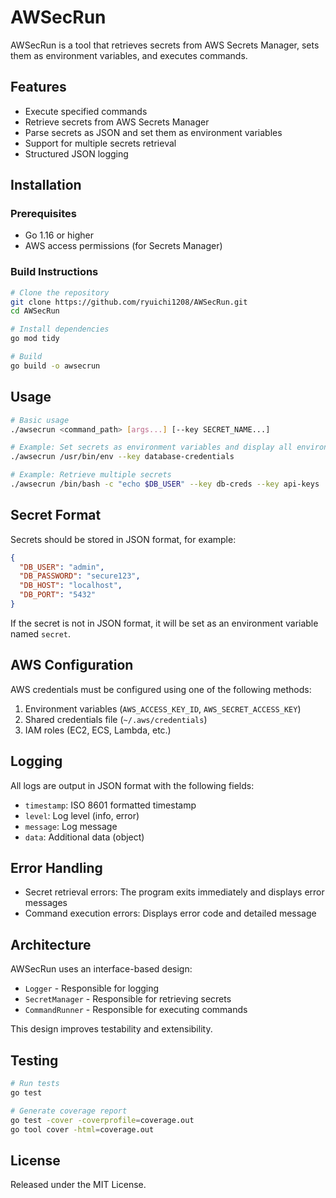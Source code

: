 # AWSecRun

AWSecRun is a tool that retrieves secrets from AWS Secrets Manager, sets them as environment variables, and executes commands.

## Features

- Execute specified commands
- Retrieve secrets from AWS Secrets Manager
- Parse secrets as JSON and set them as environment variables
- Support for multiple secrets retrieval
- Structured JSON logging

## Installation

### Prerequisites

- Go 1.16 or higher
- AWS access permissions (for Secrets Manager)

### Build Instructions

```bash
# Clone the repository
git clone https://github.com/ryuichi1208/AWSecRun.git
cd AWSecRun

# Install dependencies
go mod tidy

# Build
go build -o awsecrun
```

## Usage

```bash
# Basic usage
./awsecrun <command_path> [args...] [--key SECRET_NAME...]

# Example: Set secrets as environment variables and display all environment variables
./awsecrun /usr/bin/env --key database-credentials

# Example: Retrieve multiple secrets
./awsecrun /bin/bash -c "echo $DB_USER" --key db-creds --key api-keys
```

## Secret Format

Secrets should be stored in JSON format, for example:

```json
{
  "DB_USER": "admin",
  "DB_PASSWORD": "secure123",
  "DB_HOST": "localhost",
  "DB_PORT": "5432"
}
```

If the secret is not in JSON format, it will be set as an environment variable named `secret`.

## AWS Configuration

AWS credentials must be configured using one of the following methods:

1. Environment variables (`AWS_ACCESS_KEY_ID`, `AWS_SECRET_ACCESS_KEY`)
2. Shared credentials file (`~/.aws/credentials`)
3. IAM roles (EC2, ECS, Lambda, etc.)

## Logging

All logs are output in JSON format with the following fields:

- `timestamp`: ISO 8601 formatted timestamp
- `level`: Log level (info, error)
- `message`: Log message
- `data`: Additional data (object)

## Error Handling

- Secret retrieval errors: The program exits immediately and displays error messages
- Command execution errors: Displays error code and detailed message

## Architecture

AWSecRun uses an interface-based design:

- `Logger` - Responsible for logging
- `SecretManager` - Responsible for retrieving secrets
- `CommandRunner` - Responsible for executing commands

This design improves testability and extensibility.

## Testing

```bash
# Run tests
go test

# Generate coverage report
go test -cover -coverprofile=coverage.out
go tool cover -html=coverage.out
```

## License

Released under the MIT License.
